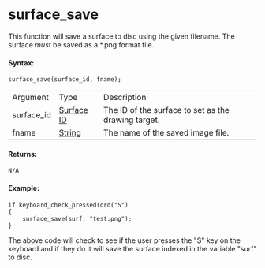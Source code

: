 # surface_save

This function will save a surface to disc using the given filename. The
surface *must* be saved as a \*.png format file.

#### Syntax:

``` gml
surface_save(surface_id, fname);
```

|            |                                                                                                     |                                                     |
|------------|-----------------------------------------------------------------------------------------------------|-----------------------------------------------------|
| Argument   | Type                                                                                                | Description                                         |
| surface_id |  [Surface ID](../../../../../GameMaker_Language/GML_Reference/Drawing/Surfaces/surface_create)  | The ID of the surface to set as the drawing target. |
| fname      |  [String](../../../../../GameMaker_Language/GML_Overview/Data_Types)                            | The name of the saved image file.                   |

#### Returns:

``` gml
N/A
```

#### Example:

``` gml
if keyboard_check_pressed(ord("S")
{
    surface_save(surf, "test.png");
}
```

The above code will check to see if the user presses the "S" key on the
keyboard and if they do it will save the surface indexed in the variable
"surf" to disc.
